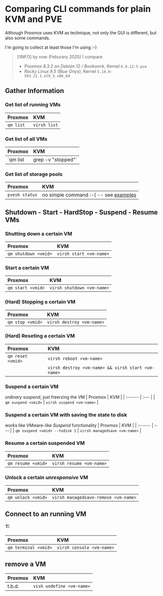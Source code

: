 # Comparing CLI commands for plain KVM and PVE
Although Proxmox uses KVM as technique, not only the GUI is different, but also some commands.

I'm going to collect at least those I'm using :-)

> [!INFO]
> by now (Feburary 2025) I compare
> - *Proxmox 8.3.2 on Debian 12 / Bookwork*, Kernel `6.8.12-5-pve`
> - *Rocky Linux 9.5 (Blue Onyx)*, Kernel `5.14.0-503.21.1.el9_5.x86_64`

## Gather Information
### Get list of running VMs
| Proxmox | KVM |
| :------ | :--- |
| `qm list` | `virsh list`|

### Get list of all VMs
| Proxmox | KVM |
| :------ | :--- |
| `qm list | grep -v "stopped"` | `virsh list --all`|

### Get list of storage pools
| Proxmox | KVM |
| :------ | :--- |
| `pvesh status` | no simple command :-( -- see [examples](./KVE-PVE-Command-Examples.md)| 

## Shutdown - Start - HardStop - Suspend - Resume VMs
### Shutting down a certain VM
| Proxmox | KVM |
| :------ | :--- |
| `qm shutdown <vmid>` | `virsh start <vm-name>` |

### Start a certain VM
| Proxmox | KVM |
| :------ | :--- |
| `qm start <vmid>` | `virsh shutdown <vm-name>` |

### (Hard) Stopping a certain VM
| Proxmox | KVM |
| :------ | :--- |
| `qm stop <vmid>` | `virsh destroy <vm-name>` |

### (Hard) Reseting a certain VM
| Proxmox | KVM |
| :------ | :--- |
| `qm reset <vmid>` | `virsh reboot <vm-name>` |
| | `virsh destroy <vm-name> && virsh start <vm-name>` |

### Suspend a certain VM
*ordinary suspend*, just freerzing the VM
| Proxmox | KVM |
| :------ | :--- |
| `qm suspend <vmid>` | `virsh suspend <vm-name>` |

### Suspend a certain VM with saving the state to disk
works like VMware-like *Suspend* functionality
| Proxmox | KVM |
| :------ | :--- |
| `qm suspend <vmid> --todisk 1` | `virsh managedsave <vm-name>` |

### Resume a certain suspended VM
| Proxmox | KVM |
| :------ | :--- |
| `qm resume <vmid>` | `virsh resume <vm-name>` |

### Unlock a certain *unresponsive* VM
| Proxmox | KVM |
| :------ | :--- |
| `qm unlock <vmid>` | `virsh managedsave-remove <vm-name>` |



## Connect to an running VM
🏗️

| Proxmox | KVM |
| :------ | :--- |
| `qm terminal <vmid>` | `virsh console <vm-name>` |

## remove a VM
| Proxmox | KVM |
| :------ | :--- |
| t.b.d. | `vish undefine <vm-name>` |
